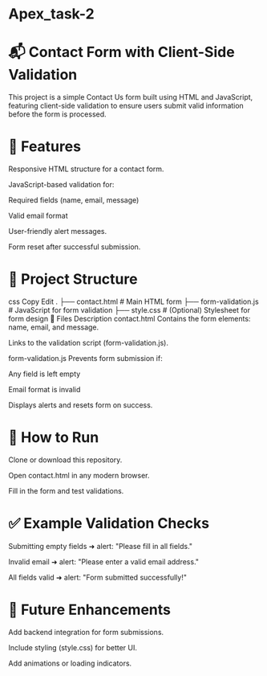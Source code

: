# Apex_task-2
# 📬 Contact Form with Client-Side Validation
This project is a simple Contact Us form built using HTML and JavaScript, featuring client-side validation to ensure users submit valid information before the form is processed.

# 🚀 Features
Responsive HTML structure for a contact form.

JavaScript-based validation for:

Required fields (name, email, message)

Valid email format

User-friendly alert messages.

Form reset after successful submission.

# 🧩 Project Structure
css
Copy
Edit
.
├── contact.html           # Main HTML form
├── form-validation.js     # JavaScript for form validation
├── style.css              # (Optional) Stylesheet for form design
📄 Files Description
contact.html
Contains the form elements: name, email, and message.

Links to the validation script (form-validation.js).

form-validation.js
Prevents form submission if:

Any field is left empty

Email format is invalid

Displays alerts and resets form on success.

# 🔧 How to Run
Clone or download this repository.

Open contact.html in any modern browser.

Fill in the form and test validations.

# ✅ Example Validation Checks
Submitting empty fields ➜ alert: "Please fill in all fields."

Invalid email ➜ alert: "Please enter a valid email address."

All fields valid ➜ alert: "Form submitted successfully!"

# 📌 Future Enhancements
Add backend integration for form submissions.

Include styling (style.css) for better UI.

Add animations or loading indicators.
